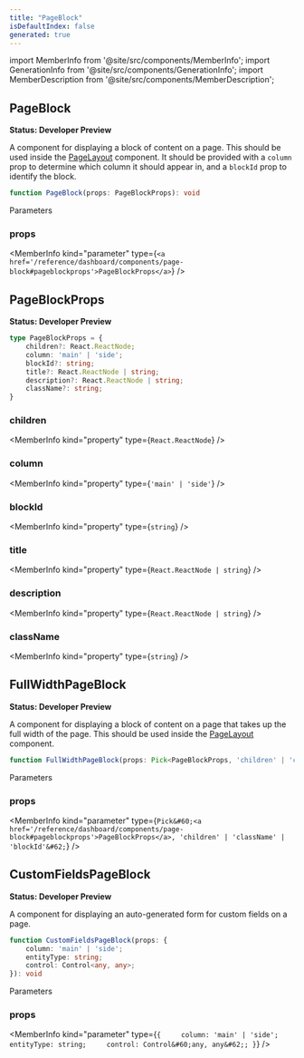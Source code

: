 ```yaml
---
title: "PageBlock"
isDefaultIndex: false
generated: true
---
```

<!-- This file was generated from the Vendure source. Do not modify. Instead, re-run the "docs:build" script -->
import MemberInfo from '@site/src/components/MemberInfo';
import GenerationInfo from '@site/src/components/GenerationInfo';
import MemberDescription from '@site/src/components/MemberDescription';


## PageBlock

<GenerationInfo sourceFile="packages/dashboard/src/lib/framework/layout-engine/page-layout.tsx" sourceLine="351" packageName="@vendure/dashboard" since="3.3.0" />

**Status: Developer Preview**

A component for displaying a block of content on a page. This should be used inside the <a href='/reference/dashboard/components/page-layout#pagelayout'>PageLayout</a> component.
It should be provided with a `column` prop to determine which column it should appear in, and a `blockId` prop
to identify the block.

```ts title="Signature"
function PageBlock(props: PageBlockProps): void
```
Parameters

### props

<MemberInfo kind="parameter" type={`<a href='/reference/dashboard/components/page-block#pageblockprops'>PageBlockProps</a>`} />



## PageBlockProps

<GenerationInfo sourceFile="packages/dashboard/src/lib/framework/layout-engine/page-layout.tsx" sourceLine="328" packageName="@vendure/dashboard" since="3.3.0" />

**Status: Developer Preview**

```ts title="Signature"
type PageBlockProps = {
    children?: React.ReactNode;
    column: 'main' | 'side';
    blockId?: string;
    title?: React.ReactNode | string;
    description?: React.ReactNode | string;
    className?: string;
}
```

<div className="members-wrapper">

### children

<MemberInfo kind="property" type={`React.ReactNode`}   />


### column

<MemberInfo kind="property" type={`'main' | 'side'`}   />


### blockId

<MemberInfo kind="property" type={`string`}   />


### title

<MemberInfo kind="property" type={`React.ReactNode | string`}   />


### description

<MemberInfo kind="property" type={`React.ReactNode | string`}   />


### className

<MemberInfo kind="property" type={`string`}   />




</div>


## FullWidthPageBlock

<GenerationInfo sourceFile="packages/dashboard/src/lib/framework/layout-engine/page-layout.tsx" sourceLine="378" packageName="@vendure/dashboard" since="3.3.0" />

**Status: Developer Preview**

A component for displaying a block of content on a page that takes up the full width of the page.
This should be used inside the <a href='/reference/dashboard/components/page-layout#pagelayout'>PageLayout</a> component.

```ts title="Signature"
function FullWidthPageBlock(props: Pick<PageBlockProps, 'children' | 'className' | 'blockId'>): void
```
Parameters

### props

<MemberInfo kind="parameter" type={`Pick&#60;<a href='/reference/dashboard/components/page-block#pageblockprops'>PageBlockProps</a>, 'children' | 'className' | 'blockId'&#62;`} />



## CustomFieldsPageBlock

<GenerationInfo sourceFile="packages/dashboard/src/lib/framework/layout-engine/page-layout.tsx" sourceLine="400" packageName="@vendure/dashboard" since="3.3.0" />

**Status: Developer Preview**

A component for displaying an auto-generated form for custom fields on a page.

```ts title="Signature"
function CustomFieldsPageBlock(props: {
    column: 'main' | 'side';
    entityType: string;
    control: Control<any, any>;
}): void
```
Parameters

### props

<MemberInfo kind="parameter" type={`{     column: 'main' | 'side';     entityType: string;     control: Control&#60;any, any&#62;; }`} />


